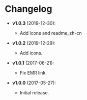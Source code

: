 # Changelog

* **v1.0.3** (2019-12-30):
  * Add icons and readme_zh-cn

* **v1.0.2** (2019-12-29):
  * Add icons.

* **v1.0.1** (2017-06-21):
  * Fix EMR link.

* **v1.0.0** (2017-05-27):
  * Initial release.
